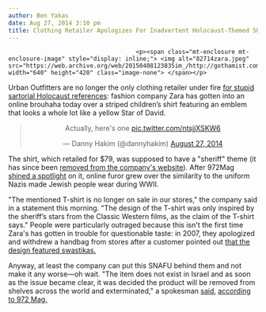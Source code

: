 ```yaml
---
author: Ben Yakas
date: Aug 27, 2014 3:10 pm
title: Clothing Retailer Apologizes For Inadvertent Holocaust-Themed Shirts
---
```


	
										<p><span class="mt-enclosure mt-enclosure-image" style="display: inline;"> <img alt="82714zara.jpeg" src="https://web.archive.org/web/20150408123835im_/http://gothamist.com/attachments/byakas/82714zara.jpeg" width="640" height="420" class="image-none"> </span></p>

<p>Urban Outfitters are no longer the only clothing retailer under fire <a href="https://web.archive.org/web/20150408123835/http://gothamist.com/2012/04/20/urban_outfitters_offends_jewish_lea.php">for stupid sartorial Holocaust references</a>: fashion company Zara has gotten into an online brouhaha today over a striped children&#x2019;s shirt featuring an emblem that looks a whole lot like a yellow Star of David.</p>

<center><blockquote class="twitter-tweet" lang="en"><p>Actually, here&apos;s one <a href="https://web.archive.org/web/20150408123835/http://t.co/ntsjjXSKW6">pic.twitter.com/ntsjjXSKW6</a></p>&#x2014; Danny Hakim (@dannyhakim) <a href="https://web.archive.org/web/20150408123835/https://twitter.com/dannyhakim/statuses/504632884637212672">August 27, 2014</a></blockquote>
<script async src="//web.archive.org/web/20150408123835js_/http://platform.twitter.com/widgets.js" charset="utf-8"></script></center>

<p>The shirt, which retailed for $79, was supposed to have a &quot;sheriff&quot; theme (it has since been <a href="https://web.archive.org/web/20150408123835/http://www.zara.com/se/sv/barn/baby-pojke-%25283-m%25C3%25A5nader---3-%25C3%25A5r%2529/tr%25C3%25B6jor/dubbelsidig-t-tr%25C3%25B6ja-%2522sheriff%2522-c271048p2096022.html">removed from the company&apos;s website</a>). After 972Mag <a href="https://web.archive.org/web/20150408123835/http://972mag.com/zara-presents-a-striped-pyjama-with-a-yellow-star-for-your-child/96058/">shined a spotlight</a> on it, online furor grew over the similarity to the uniform Nazis made Jewish people wear during WWII.</p>

<p>&quot;The mentioned T-shirt is no longer on sale in our stores,&quot; the company said in a statement this morning. &quot;The design of the T-shirt was only inspired by the sheriff&#x2019;s stars from the Classic Western films, as the claim of the T-shirt says.&quot; People were particularly outraged because this isn&apos;t the first time Zara&apos;s has gotten in trouble for questionable taste: in 2007, they apologized and withdrew a handbag from stores after a customer pointed out <a href="https://web.archive.org/web/20150408123835/http://news.bbc.co.uk/2/hi/business/7002765.stm">that the design featured swastikas.</a></p>

<p>Anyway, at least the company can put this SNAFU behind them and not make it any worse&#x2014;oh wait. &quot;The item does not exist in Israel and as soon as the issue became clear, it was decided the product will be removed from shelves across the world and exterminated,&quot; a spokesman <a href="https://web.archive.org/web/20150408123835/http://tech.walla.co.il/?w=%2F4026%2F2780057&amp;m=1">said</a>, <a href="https://web.archive.org/web/20150408123835/http://972mag.com/nstt_feeditem/zara-apologizes-says-yellow-star-shirts-will-be-exterminated/">according to 972 Mag.</a></p>					
										
									
				